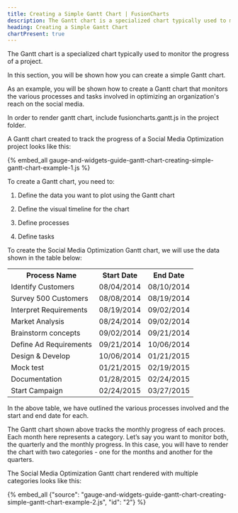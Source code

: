 ```yaml
---
title: Creating a Simple Gantt Chart | FusionCharts
description: The Gantt chart is a specialized chart typically used to monitor the progress of a project. This section talks about creating a simple Gantt chart
heading: Creating a Simple Gantt Chart
chartPresent: true
---
```


The Gantt chart is a specialized chart typically used to monitor the progress of a project.

In this section, you will be shown how you can create a simple Gantt chart.

As an example, you will be shown how to create a Gantt chart that monitors the various processes and tasks involved in optimizing an organization's reach on the social media.

<p class="text-info"> In order to render gantt chart, include fusioncharts.gantt.js in the project folder.</p>

A Gantt chart created to track the progress of a Social Media Optimization project looks like this:

{% embed_all gauge-and-widgets-guide-gantt-chart-creating-simple-gantt-chart-example-1.js %}

To create a Gantt chart, you need to:

1. Define the data you want to plot using the Gantt chart

2. Define the visual timeline for the chart

3. Define processes

4. Define tasks

To create the Social Media Optimization Gantt chart, we will use the data shown in the table below:

<table>
  <tr>
    <th>Process Name</th>
    <th>Start Date</th>
    <th>End Date </th>
  </tr>
  <tr>
    <td>Identify Customers</td>
    <td>08/04/2014</td>
    <td>08/10/2014</td>
  </tr>
  <tr>
    <td>Survey 500 Customers</td>
    <td>08/08/2014</td>
    <td>08/19/2014</td>
  </tr>
  <tr>
    <td>Interpret Requirements</td>
    <td>08/19/2014</td>
    <td>09/02/2014</td>
  </tr>
  <tr>
    <td>Market Analysis</td>
    <td>08/24/2014</td>
    <td>09/02/2014</td>
  </tr>
  <tr>
    <td>Brainstorm concepts</td>
    <td>09/02/2014</td>
    <td>09/21/2014</td>
  </tr>
  <tr>
    <td>Define Ad Requirements</td>
    <td>09/21/2014</td>
    <td>10/06/2014</td>
  </tr>
  <tr>
    <td>Design &amp; Develop</td>
    <td>10/06/2014</td>
    <td>01/21/2015</td>
  </tr>
  <tr>
    <td>Mock test</td>
    <td>01/21/2015</td>
    <td>02/19/2015</td>
  </tr>
  <tr>
    <td>Documentation</td>
    <td>01/28/2015</td>
    <td>02/24/2015</td>
  </tr>
  <tr>
    <td>Start Campaign</td>
    <td>02/24/2015</td>
    <td>03/27/2015</td>
  </tr>
</table>


In the above table, we have outlined the various processes involved and the start and end date for each.





The Gantt chart shown above tracks the monthly progress of each proces. Each month here represents a category.  Let’s say you want to monitor both, the quarterly and the monthly progress. In this case, you will have to render the chart with two categories - one for the months and another for the quarters.

The Social Media Optimization Gantt chart rendered with multiple categories looks like this:

{% embed_all {"source": "gauge-and-widgets-guide-gantt-chart-creating-simple-gantt-chart-example-2.js", "id": "2"} %}
